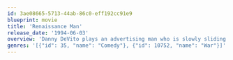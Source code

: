 ```yaml
---
id: 3ae08665-5713-44ab-86c0-eff192cc91e9
blueprint: movie
title: 'Renaissance Man'
release_date: '1994-06-03'
overview: 'Danny DeVito plays an advertising man who is slowly sliding downhill. When he is fired from his job in Detroit, he signs up for unemployment. One day they find him a job; Teaching thinking skills to Army recruits. He arrives on base to find that there is no structure set up for the class.'
genres: '[{"id": 35, "name": "Comedy"}, {"id": 10752, "name": "War"}]'
---
```

